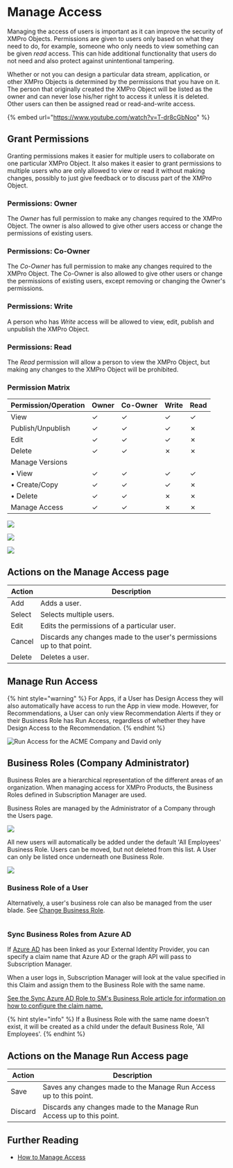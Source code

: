 # Manage Access

Managing the access of users is important as it can improve the security of XMPro Objects. Permissions are given to users only based on what they need to do, for example, someone who only needs to view something can be given _read_ access. This can hide additional functionality that users do not need and also protect against unintentional tampering.

Whether or not you can design a particular data stream, application, or other XMPro Objects is determined by the permissions that you have on it. The person that originally created the XMPro Object will be listed as the owner and can never lose his/her right to access it unless it is deleted. Other users can then be assigned read or read-and-write access.

{% embed url="https://www.youtube.com/watch?v=T-dr8cGbNoo" %}

## Grant Permissions

Granting permissions makes it easier for multiple users to collaborate on one particular XMPro Object. It also makes it easier to grant permissions to multiple users who are only allowed to view or read it without making changes, possibly to just give feedback or to discuss part of the XMPro Object.

### Permissions: Owner

The _Owner_ has full permission to make any changes required to the XMPro Object. The owner is also allowed to give other users access or change the permissions of existing users.

### Permissions: Co-Owner

The _Co-Owner_ has full permission to make any changes required to the XMPro Object. The Co-Owner is also allowed to give other users or change the permissions of existing users, except removing or changing the Owner's permissions.

### Permissions: Write

A person who has _Write_ access will be allowed to view, edit, publish and unpublish the XMPro Object.

### Permissions: Read

The _Read_ permission will allow a person to view the XMPro Object, but making any changes to the XMPro Object will be prohibited.

### Permission Matrix

| Permission/Operation | Owner | Co-Owner | Write | Read |
| -------------------- | ----- | -------- | ----- | ---- |
| View                 | ✓     | ✓        | ✓     | ✓    |
| Publish/Unpublish    | ✓     | ✓        | ✓     | ✗    |
| Edit                 | ✓     | ✓        | ✓     | ✗    |
| Delete               | ✓     | ✓        | ✗     | ✗    |
| Manage Versions      |       |          |       |      |
| • View               | ✓     | ✓        | ✓     | ✓    |
| • Create/Copy        | ✓     | ✓        | ✓     | ✗    |
| • Delete             | ✓     | ✓        | ✗     | ✗    |
| Manage Access        | ✓     | ✓        | ✗     | ✗    |

![](<../.gitbook/assets/Access_1 (1).png>)

![](<../.gitbook/assets/Access_2 (2).png>)

![](<../.gitbook/assets/Access_3 (2).png>)

## Actions on the Manage Access page

| **Action** | **Description**                                                       |
| ---------- | --------------------------------------------------------------------- |
| Add        | Adds a user.                                                          |
| Select     | Selects multiple users.                                               |
| Edit       | Edits the permissions of a particular user.                           |
| Cancel     | Discards any changes made to the user's permissions up to that point. |
| Delete     | Deletes a user.                                                       |

## Manage Run Access

{% hint style="warning" %}
For Apps, if a User has Design Access they will also automatically have access to run the App in view mode. However, for Recommendations, a User can only view Recommendation Alerts if they or their Business Role has Run Access, regardless of whether they have Design Access to the Recommendation.
{% endhint %}

![Run Access for the ACME Company and David only](<../.gitbook/assets/image (574).png>)

## Business Roles (Company Administrator)

Business Roles are a hierarchical representation of the different areas of an organization. When managing access for XMPro Products, the Business Roles defined in Subscription Manager are used.

Business Roles are managed by the Administrator of a Company through the Users page.

![](<../.gitbook/assets/image (1209) (1).png>)

All new users will automatically be added under the default 'All Employees' Business Role. Users can be moved, but not deleted from this list. A User can only be listed once underneath one Business Role.

![](<../.gitbook/assets/image (300).png>)

### Business Role of a User

Alternatively, a user's business role can also be managed from the user blade. See [Change Business Role](../administration/users/business-role-for-a-user.md).

<figure><img src="../.gitbook/assets/Users_Change Business Role.png" alt=""><figcaption></figcaption></figure>

### Sync Business Roles from Azure AD

If [Azure AD](../installation-1/3.-complete-installation/configure-sso-optional/sso-azure-ad.md) has been linked as your External Identity Provider, you can specify a claim name that Azure AD or the graph API will pass to Subscription Manager.

When a user logs in, Subscription Manager will look at the value specified in this Claim and assign them to the Business Role with the same name.

[See the Sync Azure AD Role to SM's Business Role article for information on how to configure the claim name.](../installation-1/3.-complete-installation/configure-sso-optional/sso-azure-ad.md#sync-azure-ad-role-with-sms-business-role)

{% hint style="info" %}
If a Business Role with the same name doesn't exist, it will be created as a child under the default Business Role, 'All Employees'.
{% endhint %}

## Actions on the Manage Run Access page

| **Action** | **Description**                                                      |
| ---------- | -------------------------------------------------------------------- |
| Save       | Saves any changes made to the Manage Run Access up to this point.    |
| Discard    | Discards any changes made to the Manage Run Access up to this point. |

## Further Reading

* [How to Manage Access](../how-tos/manage-access.md)

